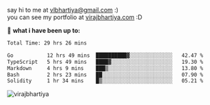 say hi to me at [vlbhartiya@gmail.com](mailto:vlbhartiya@gmail.com) :)<br/>
you can see my portfolio at [virajbhartiya.com](https://virajbhartiya.com) :D<br/>


🚀 **what i have been up to:**

<!--START_SECTION:waka-->

```txt
Total Time: 29 hrs 26 mins

Go           12 hrs 49 mins  ██████████▓░░░░░░░░░░░░░░   42.47 %
TypeScript   5 hrs 49 mins   ████▓░░░░░░░░░░░░░░░░░░░░   19.30 %
Markdown     4 hrs 9 mins    ███▒░░░░░░░░░░░░░░░░░░░░░   13.80 %
Bash         2 hrs 23 mins   ██░░░░░░░░░░░░░░░░░░░░░░░   07.90 %
Solidity     1 hr 34 mins    █▒░░░░░░░░░░░░░░░░░░░░░░░   05.21 %
```

<!--END_SECTION:waka-->

<p align="left"> <img src="https://komarev.com/ghpvc/?username=virajbhartiya&color=blue" alt="virajbhartiya" /> </p>
